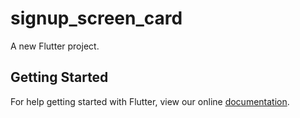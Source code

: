 # signup_screen_card

A new Flutter project.

## Getting Started

For help getting started with Flutter, view our online
[documentation](https://flutter.io/).

